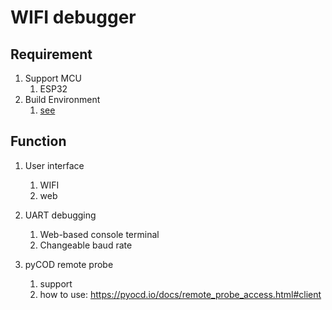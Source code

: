 # WIFI debugger

## Requirement

1. Support MCU
    1. ESP32
1. Build Environment
    1. [see](https://docs.espressif.com/projects/esp-idf/en/latest/esp32/get-started/)

## Function

1. User interface
    1. WIFI 
    2. web

1. UART debugging
    1. Web-based console terminal
    1. Changeable baud rate

1. pyCOD remote probe
    1. support
    2. how to use: https://pyocd.io/docs/remote_probe_access.html#client


